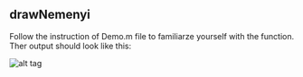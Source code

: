 ## drawNemenyi

Follow the instruction of Demo.m file to familiarze yourself with the function.
Ther output should look like this:

![alt tag](https://raw.github.com/sepehrband/drawNemenyi/master/NemenyiResults.tif)
